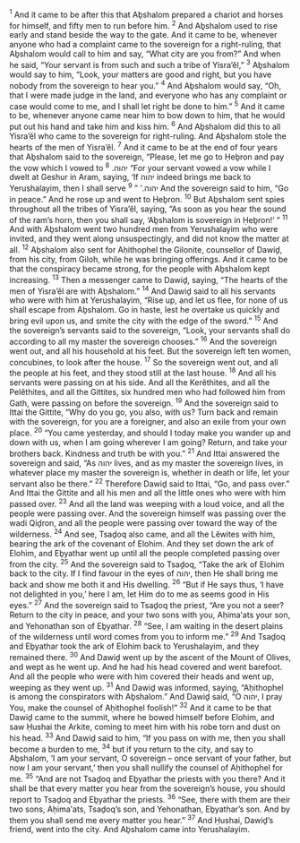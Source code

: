 <sup>1</sup> And it came to be after this that Aḇshalom prepared a chariot and horses for himself, and fifty men to run before him.
<sup>2</sup> And Aḇshalom used to rise early and stand beside the way to the gate. And it came to be, whenever anyone who had a complaint came to the sovereign for a right-ruling, that Aḇshalom would call to him and say, “What city are you from?” And when he said, “Your servant is from such and such a tribe of Yisra’ĕl,”
<sup>3</sup> Aḇshalom would say to him, “Look, your matters are good and right, but you have nobody from the sovereign to hear you.”
<sup>4</sup> And Aḇshalom would say, “Oh, that I were made judge in the land, and everyone who has any complaint or case would come to me, and I shall let right be done to him.”
<sup>5</sup> And it came to be, whenever anyone came near him to bow down to him, that he would put out his hand and take him and kiss him.
<sup>6</sup> And Aḇshalom did this to all Yisra’ĕl who came to the sovereign for right-ruling. And Aḇshalom stole the hearts of the men of Yisra’ĕl.
<sup>7</sup> And it came to be at the end of four years that Aḇshalom said to the sovereign, “Please, let me go to Ḥeḇron and pay the vow which I vowed to יהוה.
<sup>8</sup> “For your servant vowed a vow while I dwelt at Geshur in Aram, saying, ‘If יהוה indeed brings me back to Yerushalayim, then I shall serve יהוה.’ ”
<sup>9</sup> And the sovereign said to him, “Go in peace.” And he rose up and went to Ḥeḇron.
<sup>10</sup> But Aḇshalom sent spies throughout all the tribes of Yisra’ĕl, saying, “As soon as you hear the sound of the ram’s horn, then you shall say, ‘Aḇshalom is sovereign in Ḥeḇron!’ ”
<sup>11</sup> And with Aḇshalom went two hundred men from Yerushalayim who were invited, and they went along unsuspectingly, and did not know the matter at all.
<sup>12</sup> Aḇshalom also sent for Aḥithophel the Gilonite, counsellor of Dawiḏ, from his city, from Giloh, while he was bringing offerings. And it came to be that the conspiracy became strong, for the people with Aḇshalom kept increasing.
<sup>13</sup> Then a messenger came to Dawiḏ, saying, “The hearts of the men of Yisra’ĕl are with Aḇshalom.”
<sup>14</sup> And Dawiḏ said to all his servants who were with him at Yerushalayim, “Rise up, and let us flee, for none of us shall escape from Aḇshalom. Go in haste, lest he overtake us quickly and bring evil upon us, and smite the city with the edge of the sword.”
<sup>15</sup> And the sovereign’s servants said to the sovereign, “Look, your servants shall do according to all my master the sovereign chooses.”
<sup>16</sup> And the sovereign went out, and all his household at his feet. But the sovereign left ten women, concubines, to look after the house.
<sup>17</sup> So the sovereign went out, and all the people at his feet, and they stood still at the last house.
<sup>18</sup> And all his servants were passing on at his side. And all the Kerĕthites, and all the Pelĕthites, and all the Gittites, six hundred men who had followed him from Gath, were passing on before the sovereign.
<sup>19</sup> And the sovereign said to Ittai the Gittite, “Why do you go, you also, with us? Turn back and remain with the sovereign, for you are a foreigner, and also an exile from your own place.
<sup>20</sup> “You came yesterday, and should I today make you wander up and down with us, when I am going wherever I am going? Return, and take your brothers back. Kindness and truth be with you.”
<sup>21</sup> And Ittai answered the sovereign and said, “As יהוה lives, and as my master the sovereign lives, in whatever place my master the sovereign is, whether in death or life, let your servant also be there.”
<sup>22</sup> Therefore Dawiḏ said to Ittai, “Go, and pass over.” And Ittai the Gittite and all his men and all the little ones who were with him passed over.
<sup>23</sup> And all the land was weeping with a loud voice, and all the people were passing over. And the sovereign himself was passing over the wadi Qiḏron, and all the people were passing over toward the way of the wilderness.
<sup>24</sup> And see, Tsaḏoq also came, and all the Lĕwites with him, bearing the ark of the covenant of Elohim. And they set down the ark of Elohim, and Eḇyathar went up until all the people completed passing over from the city.
<sup>25</sup> And the sovereign said to Tsaḏoq, “Take the ark of Elohim back to the city. If I find favour in the eyes of יהוה, then He shall bring me back and show me both it and His dwelling.
<sup>26</sup> “But if He says thus, ‘I have not delighted in you,’ here I am, let Him do to me as seems good in His eyes.”
<sup>27</sup> And the sovereign said to Tsaḏoq the priest, “Are you not a seer? Return to the city in peace, and your two sons with you, Aḥima‛ats your son, and Yehonathan son of Eḇyathar.
<sup>28</sup> “See, I am waiting in the desert plains of the wilderness until word comes from you to inform me.”
<sup>29</sup> And Tsaḏoq and Eḇyathar took the ark of Elohim back to Yerushalayim, and they remained there.
<sup>30</sup> And Dawiḏ went up by the ascent of the Mount of Olives, and wept as he went up. And he had his head covered and went barefoot. And all the people who were with him covered their heads and went up, weeping as they went up.
<sup>31</sup> And Dawiḏ was informed, saying, “Aḥithophel is among the conspirators with Aḇshalom.” And Dawiḏ said, “O יהוה, I pray You, make the counsel of Aḥithophel foolish!”
<sup>32</sup> And it came to be that Dawiḏ came to the summit, where he bowed himself before Elohim, and saw Ḥushai the Arkite, coming to meet him with his robe torn and dust on his head.
<sup>33</sup> And Dawiḏ said to him, “If you pass on with me, then you shall become a burden to me,
<sup>34</sup> but if you return to the city, and say to Aḇshalom, ‘I am your servant, O sovereign – once servant of your father, but now I am your servant,’ then you shall nullify the counsel of Aḥithophel for me.
<sup>35</sup> “And are not Tsaḏoq and Eḇyathar the priests with you there? And it shall be that every matter you hear from the sovereign’s house, you should report to Tsaḏoq and Eḇyathar the priests.
<sup>36</sup> “See, there with them are their two sons, Aḥima‛ats, Tsaḏoq’s son, and Yehonathan, Eḇyathar’s son. And by them you shall send me every matter you hear.”
<sup>37</sup> And Ḥushai, Dawiḏ’s friend, went into the city. And Aḇshalom came into Yerushalayim.
